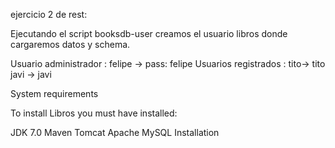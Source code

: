 ejercicio 2 de rest:

Ejecutando el script booksdb-user creamos el usuario libros donde cargaremos datos y schema.

Usuario administrador : felipe -> pass: felipe Usuarios registrados : tito-> tito javi -> javi

System requirements

To install Libros you must have installed:

JDK 7.0 Maven Tomcat Apache MySQL Installation

